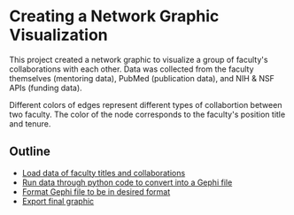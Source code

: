# Creating a Network Graphic Visualization 

This project created a network graphic to visualize a group of faculty's collaborations with each other. Data was collected from the faculty themselves (mentoring data), PubMed (publication data), and NIH & NSF APIs (funding data). 

Different colors of edges represent different types of collabortion between two faculty. The color of the node corresponds to the faculty's position title and tenure. 

## Outline
- [Load data of faculty titles and collaborations](Data/)
- [Run data through python code to convert into a Gephi file](Code/TSVtoGEXF.equalweights.ipynb)
- [Format Gephi file to be in desired format](PPPID_2019_gephidoc_curved.gephi)
- [Export final graphic](NetworkGraphic_PPPID_2019_Curved.png)
